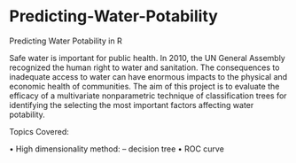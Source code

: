 # Predicting-Water-Potability
Predicting Water Potability in R

Safe water is important for public health. In 2010, the UN General Assembly recognized the human right to water and sanitation. The consequences to inadequate access to water can have enormous impacts to the physical and economic health of communities.
The aim of this project is to evaluate the efficacy of a multivariate nonparametric technique of classification trees for identifying the selecting the most important factors affecting water potability.

Topics Covered:

•	High dimensionality method:
–	decision tree
•	ROC curve

